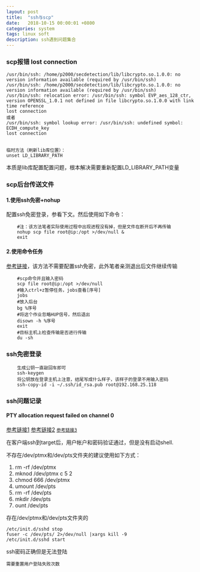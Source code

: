 ```yaml
---
layout: post
title:  "ssh与scp"
date:   2018-10-15 00:00:01 +0800
categories: system
tags: linux soft
description: ssh遇到问题集合
---
```

### scp报错 lost connection

	/usr/bin/ssh: /home/p2000/secdetection/lib/libcrypto.so.1.0.0: no version information available (required by /usr/bin/ssh)
	/usr/bin/ssh: /home/p2000/secdetection/lib/libcrypto.so.1.0.0: no version information available (required by /usr/bin/ssh)
	/usr/bin/ssh: relocation error: /usr/bin/ssh: symbol EVP_aes_128_ctr, version OPENSSL_1.0.1 not defined in file libcrypto.so.1.0.0 with link time reference
	lost connection
	或者
	/usr/bin/ssh: symbol lookup error: /usr/bin/ssh: undefined symbol: ECDH_compute_key
	lost connection


	临时方法（刷新lib库位置）：
	unset LD_LIBRARY_PATH

本质是lib库配置配置问题，根本解决需要重新配置LD_LIBRARY_PATH变量

### scp后台传送文件

#### 1.使用ssh免密+nohup

配置ssh免密登录，参看下文。然后使用如下命令：

		#注：该方法笔者实际使用过程中出现进程没有掉，但是文件在断开后不再传输
		nohup scp file root@ip:/opt >/dev/null &
		exit

#### 2.使用命令任务

[参考链接](https://www.cnblogs.com/jyzhao/p/6253728.html)，该方法不需要配置ssh免密，此外笔者亲测退出后文件继续传输

		#scp命令并且输入密码
		scp file root@ip:/opt >/dev/null
		#输入ctrl+z暂停任务，jobs查看[序号]
		jobs
		#放入后台
		bg %序号
		#将这个作业忽略HUP信号，然后退出
		disown -h %序号
		exit
		#目标主机上检查传输是否进行传输
		du -sh

### ssh免密登录

		生成公钥一直敲回车即可
		ssh-keygen
		将公钥放在登录主机上注意，结尾写成什么样子，该样子的登录不用输入密码
		ssh-copy-id -i ~/.ssh/id_rsa.pub root@192.168.25.118

### ssh问题记录

#### PTY allocation request failed on channel 0

[参考链接1](https://blog.csdn.net/d88439760/article/details/79466981)
[参考链接2](https://blog.csdn.net/yanhe156/article/details/79796283)
[`参考链接3`](http://bbym010.iteye.com/blog/1018536)


在客户端ssh到target后，用户帐户和密码验证通过，但是没有启动shell.

不存在/dev/ptmx和/dev/pts文件夹的建议使用如下方式：

1. rm -rf /dev/ptmx
2. mknod /dev/ptmx c 5 2
3. chmod 666 /dev/ptmx
4. umount /dev/pts
5. rm -rf /dev/pts
6. mkdir /dev/pts
7. ount /dev/pts

存在/dev/ptmx和/dev/pts文件夹的

	/etc/init.d/sshd stop
	fuser -c /dev/pts/ 2>/dev/null |xargs kill -9
	/etc/init.d/sshd start

ssh密码正确但是无法登陆

	需要重置用户登陆失败次数
